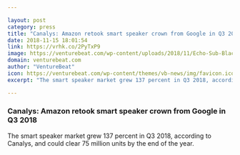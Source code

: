 ```yaml
---

layout: post
category: press
title: "Canalys: Amazon retook smart speaker crown from Google in Q3 2018"
date: 2018-11-15 18:01:54
link: https://vrhk.co/2PyTxP9
image: https://venturebeat.com/wp-content/uploads/2018/11/Echo-Sub-Black-Family-Room.jpg?fit=578%2C385&strip=all
domain: venturebeat.com
author: "VentureBeat"
icon: https://venturebeat.com/wp-content/themes/vb-news/img/favicon.ico
excerpt: "The smart speaker market grew 137 percent in Q3 2018, according to Canalys, and could clear 75 million units by the end of the year."

---
```


### Canalys: Amazon retook smart speaker crown from Google in Q3 2018

The smart speaker market grew 137 percent in Q3 2018, according to Canalys, and could clear 75 million units by the end of the year.